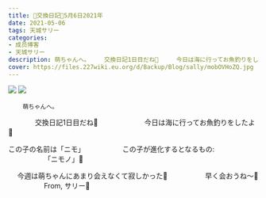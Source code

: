 ```yaml
---
title: 🐨交換日記🐨5月6日2021年
date: 2021-05-06
tags: 天城サリー
categories: 
- 成员博客
- 天城サリー
description: 萌ちゃんへ。    交換日記1日目だね🥰     今日は海に行ってお魚釣りをしたよ🎣 この子の名前は「ニモ」    この子が進化するとなるもの：    「ニモノ」💓  今週は萌ちゃんにあまり会えなく...
cover: https://files.227wiki.eu.org/d/Backup/Blog/sally/mobOVHoZQ.jpg 
---
```

![](https://files.227wiki.eu.org/d/Backup/Blog/sally/mobOVHoZQ.jpg)
![](https://files.227wiki.eu.org/d/Backup/Blog/sally/mobmImJH8.jpg)

        萌ちゃんへ。　
　
　
　
交換日記1日目だね🥰
　
　
　
　
　
今日は海に行ってお魚釣りをしたよ🎣
　



この子の名前は「ニモ」
　
　
　
　
この子が進化するとなるもの:
　
　
　
　
「ニモノ」💓
　


　
今週は萌ちゃんにあまり会えなくて寂しかった🥺
　
　
　
　
早く会おうね〜🥰
　
　
　
　
From,
サリー🐨
　
　
　
　
　





